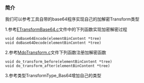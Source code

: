 ### 简介

我们可以参考工具自带的base64程序实现自己的加解密Transform类型  


1.参考[ETransformBase64.c](../../bufferfuzzer/expand/Transform/ETransformBase64.c)文件中的下列函数实现加密解密过程

```
void doBase64Encode(elementBinContent *tree)  
void doBase64Decode(elementBinContent *tree)  
```

2.参考[MdoTransform.c](../../bufferfuzzer/model/MdoTransform.c)文件下列函数注册加解密函数

```
void do_transform_before(elementBinContent *tree)
void do_transform_after(elementBinContent *tree)
```

3.参考类型TransformType_Bas64增加自己的类型
